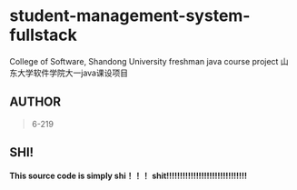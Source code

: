 # student-management-system-fullstack
College of Software, Shandong University freshman java course project 山东大学软件学院大一java课设项目



## AUTHOR

> 6-219



## SHI!

**This source code is simply shi！！！**
**shit!!!!!!!!!!!!!!!!!!!!!!!!!!!!!!**